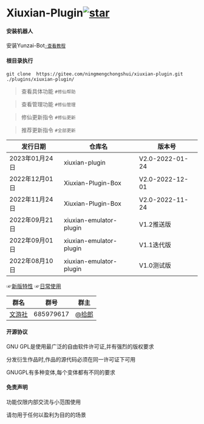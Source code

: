 # Xiuxian-Plugin<a  href='https://gitee.com/ningmengchongshui/xiuxian-plugin/stargazers'><img src='https://gitee.com/ningmengchongshui/xiuxian-plugin/badge/star.svg?theme=dark'  alt='star'></img></a>

#### 安装机器人

安装Yunzai-Bot[`☞查看教程`](https://gitee.com/Le-niao/Yunzai-Bot?_from=gitee_search)

#### 根目录执行      
```
git clone  https://gitee.com/ningmengchongshui/xiuxian-plugin.git ./plugins/xiuxian-plugin/   
```
>查看具体功能  `#修仙帮助`   

>查看管理功能  `#修仙管理`    

>修仙更新指令 `#修仙更新`  

>推荐更新指令 `#全部更新`

发行日期  | 仓库名  |  版本号 
------------- | -------------  | -------------   
| 2023年01月24日 | xiuxian-plugin | V2.0-2022-01-24 |  
| 2022年12月01日 | Xiuxian-Plugin-Box | V2.0-2022-12-01 |
| 2022年11月24日 | Xiuxian-Plugin-Box | V2.0-2022-11-24 |
| 2022年09月21日 | xiuxian-emulator-plugin | V1.2推送版 |
| 2022年09月01日 | xiuxian-emulator-plugin | V1.1迭代版 |
| 2022年08月10日 | xiuxian-emulator-plugin | V1.0测试版  |

☞[新版特性](./development/mortal-cultivates-immortals/characteristic/README.md)
☞[日常使用](./development/mortal-cultivates-immortals/administrators/README.md)

群名  | 群号  |  群主 
------------- | -------------  | -------------   
| [文游社](https://afdian.net/a/ningmengchongshui) | 685979617 | [@拾郎](https://afdian.net/a/ningmengchongshui) |  

#### 开源协议

GNU GPL是使用最广泛的自由软件许可证,并有强烈的版权要求

分发衍生作品时,作品的源代码必须在同一许可证下可用

GNUGPL有多种变体,每个变体都有不同的要求

#### 免责声明

功能仅限内部交流与小范围使用

请勿用于任何以盈利为目的的场景